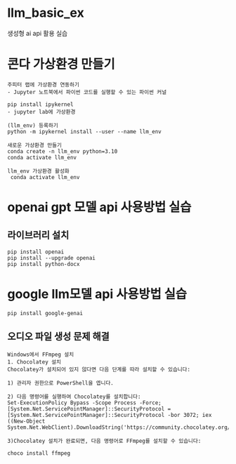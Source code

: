 # llm_basic_ex
생성형 ai api 활용 실습

# 콘다 가상환경 만들기
```
주피터 랩에 가상환경 연동하기
- Jupyter 노트북에서 파이썬 코드를 실행할 수 있는 파이썬 커널

pip install ipykernel
- jupyter lab에 가상환경

(llm_env) 등록하기
python -m ipykernel install --user --name llm_env

새로운 가상환경 만들기
conda create -n llm_env python=3.10
conda activate llm_env

llm_env 가상환경 활성화
 conda activate llm_env
```

# openai gpt 모델 api 사용방법 실습
## 라이브러리 설치

```
pip install openai
pip install --upgrade openai
pip install python-docx
```

# google llm모델 api 사용방법 실습
```
pip install google-genai
```

## 오디오 파일 생성 문제 해결
```
Windows에서 FFmpeg 설치
1. Chocolatey 설치
Chocolatey가 설치되어 있지 않다면 다음 단계를 따라 설치할 수 있습니다:

1) 관리자 권한으로 PowerShell을 엽니다.

2) 다음 명령어를 실행하여 Chocolatey를 설치합니다:
Set-ExecutionPolicy Bypass -Scope Process -Force; [System.Net.ServicePointManager]::SecurityProtocol = [System.Net.ServicePointManager]::SecurityProtocol -bor 3072; iex ((New-Object System.Net.WebClient).DownloadString('https://community.chocolatey.org/install.ps1'))
    
3)Chocolatey 설치가 완료되면, 다음 명령어로 FFmpeg를 설치할 수 있습니다:
 
choco install ffmpeg
```